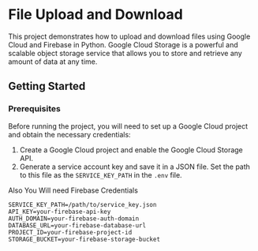 # File Upload and Download 

This project demonstrates how to upload and download files using Google Cloud and Firebase in Python. Google Cloud Storage is a powerful and scalable object storage service that allows you to store and retrieve any amount of data at any time.

## Getting Started

### Prerequisites

Before running the project, you will need to set up a Google Cloud project and obtain the necessary credentials:

1. Create a Google Cloud project and enable the Google Cloud Storage API.
2. Generate a service account key and save it in a JSON file. Set the path to this file as the `SERVICE_KEY_PATH` in the `.env` file.

Also You Will need Firebase Credentials


```
SERVICE_KEY_PATH=/path/to/service_key.json
API_KEY=your-firebase-api-key
AUTH_DOMAIN=your-firebase-auth-domain
DATABASE_URL=your-firebase-database-url
PROJECT_ID=your-firebase-project-id
STORAGE_BUCKET=your-firebase-storage-bucket
```

